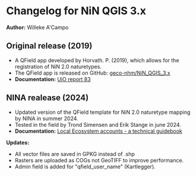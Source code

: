 # Changelog for NiN QGIS 3.x

**Author:** Willeke A'Campo

## Original release (2019)

- A QField app developed by Horvath. P. (2019), which allows for the registration of NiN 2.0 naturetypes. 
- The QField app is released on GitHub: [geco-nhm/NiN_QGIS_3.x](https://github.com/geco-nhm/NiN_QGIS_3.x)
- **Documentation:** [UiO report 83](https://github.com/geco-nhm/NiN_QGIS_3.x/blob/master/NHM_Rapport_83_QGIS_NiN_2019.pdf)

## NINA realease (2024)

- Updated version of the QField template for NiN 2.0 naturetype mapping by NINA in summer 2024. 
- Tested in the field by Trond Simensen and Erik Stange in june 2024.
- **Documentation:** [Local Ecosystem accounts - a technical guidebook](https://ninanor.github.io/EAguide/data-collection/field-surveys/field-surveys.html)

**Updates:**

- All vector files are saved in GPKG instead of .shp
- Rasters are uploaded as COGs not GeoTIFF to improve performance.
- Admin field is added for "qfield_user_name" (Kartlegger).